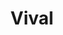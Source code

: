 ---
title: "Vival"
url: /bussac-sur-charente/vival-route-du-val-de-charente-2/
shop: boulangerie
---